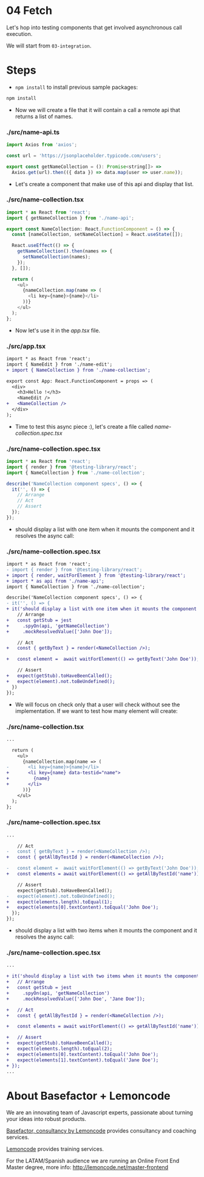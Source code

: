 # 04 Fetch

Let's hop into testing components that get involved asynchronous call execution.

We will start from `03-integration`.

# Steps

- `npm install` to install previous sample packages:

```bash
npm install
```

- Now we will create a file that it will contain a call a remote api that returns a list of names.

### ./src/name-api.ts

```javascript
import Axios from 'axios';

const url = 'https://jsonplaceholder.typicode.com/users';

export const getNameCollection = (): Promise<string[]> =>
  Axios.get(url).then(({ data }) => data.map(user => user.name));
```

- Let's create a component that make use of this api and display that list.

### ./src/name-collection.tsx

```javascript
import * as React from 'react';
import { getNameCollection } from './name-api';

export const NameCollection: React.FunctionComponent = () => {
  const [nameCollection, setNameCollection] = React.useState([]);

  React.useEffect(() => {
    getNameCollection().then(names => {
      setNameCollection(names);
    });
  }, []);

  return (
    <ul>
      {nameCollection.map(name => (
        <li key={name}>{name}</li>
      ))}
    </ul>
  );
};
```

- Now let's use it in the _app.tsx_ file.

### ./src/app.tsx

```diff
import * as React from 'react';
import { NameEdit } from './name-edit';
+ import { NameCollection } from './name-collection';

export const App: React.FunctionComponent = props => (
  <div>
    <h3>Hello !</h3>
    <NameEdit />
+   <NameCollection />
  </div>
);

```

- Time to test this async piece :), let's create a file called _name-collection.spec.tsx_

### ./src/name-collection.spec.tsx

```javascript
import * as React from 'react';
import { render } from '@testing-library/react';
import { NameCollection } from './name-collection';

describe('NameCollection component specs', () => {
  it('', () => {
    // Arrange
    // Act
    // Assert
  });
});
```

- should display a list with one item when it mounts the component and it resolves the async call:

### ./src/name-collection.spec.tsx

```diff
import * as React from 'react';
- import { render } from '@testing-library/react';
+ import { render, waitForElement } from '@testing-library/react';
+ import * as api from './name-api';
import { NameCollection } from './name-collection';

describe('NameCollection component specs', () => {
- it('', () => {
+ it('should display a list with one item when it mounts the component and it resolves the async call', async () => {
    // Arrange
+   const getStub = jest
+     .spyOn(api, 'getNameCollection')
+     .mockResolvedValue(['John Doe']);

    // Act
+   const { getByText } = render(<NameCollection />);

+   const element =  await waitForElement(() => getByText('John Doe'));

    // Assert
+   expect(getStub).toHaveBeenCalled();
+   expect(element).not.toBeUndefined();
  })
});

```

- We will focus on check only that a user will check without see the implementation. If we want to test how many element will create:

### ./src/name-collection.tsx

```diff
...

  return (
    <ul>
      {nameCollection.map(name => (
-       <li key={name}>{name}</li>
+       <li key={name} data-testid="name">
+         {name}
+       </li>
      ))}
    </ul>
  );
};

```

### ./src/name-collection.spec.tsx

```diff
...

    // Act
-   const { getByText } = render(<NameCollection />);
+   const { getAllByTestId } = render(<NameCollection />);

-   const element =  await waitForElement(() => getByText('John Doe'));
+   const elements = await waitForElement(() => getAllByTestId('name'));

    // Assert
    expect(getStub).toHaveBeenCalled();
-   expect(element).not.toBeUndefined();
+   expect(elements.length).toEqual(1);
+   expect(elements[0].textContent).toEqual('John Doe');
  });
});

```

- should display a list with two items when it mounts the component and it resolves the async call:

### ./src/name-collection.spec.tsx

```diff
...

+ it('should display a list with two items when it mounts the component and it resolves the async call', async () => {
+   // Arrange
+   const getStub = jest
+     .spyOn(api, 'getNameCollection')
+     .mockResolvedValue(['John Doe', 'Jane Doe']);

+   // Act
+   const { getAllByTestId } = render(<NameCollection />);

+   const elements = await waitForElement(() => getAllByTestId('name'));

+   // Assert
+   expect(getStub).toHaveBeenCalled();
+   expect(elements.length).toEqual(2);
+   expect(elements[0].textContent).toEqual('John Doe');
+   expect(elements[1].textContent).toEqual('Jane Doe');
+ });
...

```

# About Basefactor + Lemoncode

We are an innovating team of Javascript experts, passionate about turning your ideas into robust products.

[Basefactor, consultancy by Lemoncode](http://www.basefactor.com) provides consultancy and coaching services.

[Lemoncode](http://lemoncode.net/services/en/#en-home) provides training services.

For the LATAM/Spanish audience we are running an Online Front End Master degree, more info: http://lemoncode.net/master-frontend
